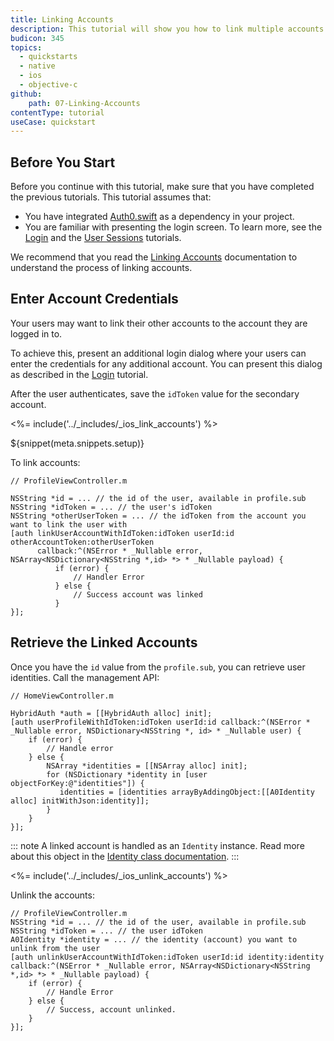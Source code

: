 ```yaml
---
title: Linking Accounts
description: This tutorial will show you how to link multiple accounts within the same user.
budicon: 345
topics:
  - quickstarts
  - native
  - ios
  - objective-c
github:
    path: 07-Linking-Accounts
contentType: tutorial
useCase: quickstart
---
```


## Before You Start

Before you continue with this tutorial, make sure that you have completed the previous tutorials. This tutorial assumes that:
* You have integrated [Auth0.swift](https://github.com/auth0/Auth0.swift/) as a dependency in your project. 
* You are familiar with presenting the login screen. To learn more, see the [Login](/quickstart/native/ios-objc/00-login) and the [User Sessions](/quickstart/native/ios-objc/03-user-sessions) tutorials.

We recommend that you read the [Linking Accounts](/link-accounts) documentation to understand the process of linking accounts.

## Enter Account Credentials

Your users may want to link their other accounts to the account they are logged in to. 

To achieve this, present an additional login dialog where your users can enter the credentials for any additional account. You can present this dialog as described in the [Login](/quickstart/native/ios-objc/00-login#implement-the-login) tutorial.

After the user authenticates, save the `idToken` value for the secondary account.

<%= include('../_includes/_ios_link_accounts') %>

${snippet(meta.snippets.setup)}

To link accounts:

```objc
// ProfileViewController.m

NSString *id = ... // the id of the user, available in profile.sub
NSString *idToken = ... // the user's idToken
NSString *otherUserToken = ... // the idToken from the account you want to link the user with
[auth linkUserAccountWithIdToken:idToken userId:id otherAccountToken:otherUserToken
      callback:^(NSError * _Nullable error, NSArray<NSDictionary<NSString *,id> *> * _Nullable payload) {
          if (error) {
              // Handler Error
          } else {
              // Success account was linked
          }
}];
```

## Retrieve the Linked Accounts

Once you have the `id` value from the `profile.sub`, you can retrieve user identities. Call the management API:

```objc
// HomeViewController.m

HybridAuth *auth = [[HybridAuth alloc] init];
[auth userProfileWithIdToken:idToken userId:id callback:^(NSError * _Nullable error, NSDictionary<NSString *, id> * _Nullable user) {
    if (error) {
        // Handle error
    } else {
        NSArray *identities = [[NSArray alloc] init];
        for (NSDictionary *identity in [user objectForKey:@"identities"]) {
           identities = [identities arrayByAddingObject:[[A0Identity alloc] initWithJson:identity]];
        }
    }
}];
```

::: note
A linked account is handled as an `Identity` instance. Read more about this object in the [Identity class documentation](https://github.com/auth0/Auth0.swift/blob/master/Auth0/Identity.swift).
:::

<%= include('../_includes/_ios_unlink_accounts') %>

Unlink the accounts:

```objc
// ProfileViewController.m
NSString *id = ... // the id of the user, available in profile.sub
NSString *idToken = ... // the user idToken
A0Identity *identity = ... // the identity (account) you want to unlink from the user
[auth unlinkUserAccountWithIdToken:idToken userId:id identity:identity callback:^(NSError * _Nullable error, NSArray<NSDictionary<NSString *,id> *> * _Nullable payload) {
    if (error) {
        // Handle Error
    } else {
        // Success, account unlinked.
    }
}];
```
